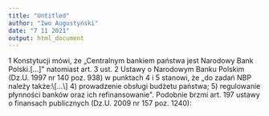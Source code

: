 ```yaml
---
title: "Untitled"
author: "Iwo Augustyński"
date: "7 11 2021"
output: html_document
---
```


1 Konstytucji mówi, że „Centralnym bankiem państwa jest Narodowy Bank Polski.[...]" natomiast art. 3 ust. 2 Ustawy o Narodowym Banku Polskim (Dz.U. 1997 nr 140 poz. 938) w punktach 4 i 5 stanowi, że „do zadań NBP należy także:\\[...\\] 4) prowadzenie obsługi budżetu państwa; 5) regulowanie płynności banków oraz ich refinansowanie".
Podobnie brzmi art. 197 ustawy o finansach publicznych (Dz.U. 2009 nr 157 poz. 1240):
